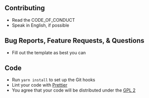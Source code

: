 ## Contributing

- Read the CODE_OF_CONDUCT
- Speak in English, if possible

## Bug Reports, Feature Requests, & Questions

- Fill out the template as best you can

## Code

- Run `yarn install` to set up the Git hooks
- Lint your code with [Prettier](https://prettier.io/)
- You agree that your code will be distributed under the [GPL 2](LICENSE)
